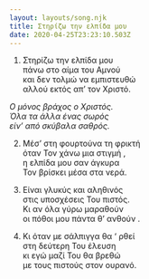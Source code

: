 ```yaml
---
layout: layouts/song.njk
title: Στηρίζω την ελπίδα μου
date: 2020-04-25T23:23:10.503Z
---
```

1. Στηρίζω την ελπίδα μου\
πάνω στο αίμα του Αμνού\
και δεν τολμώ να εμπιστευθώ\
αλλού εκτός απ’ τον Χριστό.

*Ο μόνος βράχος ο Χριστός.*\
*Όλα τα άλλα ένας σωρός*\
*είν’ από σκύβαλα σαθρός.*

2. Μέσ’ στη φουρτούνα τη φρικτή\
όταν Τον χάνω μια στιγμή ,\
η ελπίδα μου σαν άγκυρα\
Τον βρίσκει μέσα στα νερά.

3. Είναι γλυκύς και αληθινός\
στις υποσχέσεις Του πιστός.\
Κι αν όλα γύρω μαραθούν\
οι πόθοι μου πάντα θ’ ανθούν .

4. Κι όταν με σάλπιγγα θα ‘ ρθεί\
στη δεύτερη Του έλευση\
κι εγώ μαζί Του θα βρεθώ\
με τους πιστούς στον ουρανό.